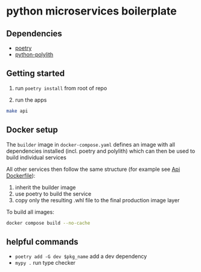 # python microservices boilerplate

## Dependencies

- [poetry](https://python-poetry.org/docs/)
- [python-polylith](https://davidvujic.github.io/python-polylith-docs/)

## Getting started

1. run `poetry install` from root of repo

2. run the apps

```bash
make api
```

## Docker setup

The `builder` image in `docker-compose.yaml` defines an image with all dependencies installed (incl. poetry and polylith) which can then be used to build individual services

All other services then follow the same structure (for example see [Api Dockerfile](./projects/api-project/Dockerfile)):

1. inherit the builder image
2. use poetry to build the service
3. copy only the resulting .whl file to the final production image layer

To build all images:

```bash
docker compose build --no-cache
```

## helpful commands

- `poetry add -G dev $pkg_name` add a dev dependency
- `mypy .` run type checker
